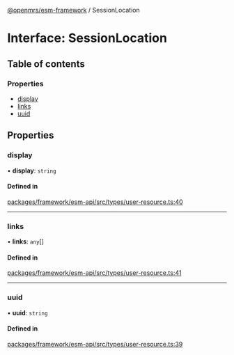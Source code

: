 [@openmrs/esm-framework](../API.md) / SessionLocation

# Interface: SessionLocation

## Table of contents

### Properties

- [display](SessionLocation.md#display)
- [links](SessionLocation.md#links)
- [uuid](SessionLocation.md#uuid)

## Properties

### display

• **display**: `string`

#### Defined in

[packages/framework/esm-api/src/types/user-resource.ts:40](https://github.com/openmrs/openmrs-esm-core/blob/master/packages/framework/esm-api/src/types/user-resource.ts#L40)

___

### links

• **links**: `any`[]

#### Defined in

[packages/framework/esm-api/src/types/user-resource.ts:41](https://github.com/openmrs/openmrs-esm-core/blob/master/packages/framework/esm-api/src/types/user-resource.ts#L41)

___

### uuid

• **uuid**: `string`

#### Defined in

[packages/framework/esm-api/src/types/user-resource.ts:39](https://github.com/openmrs/openmrs-esm-core/blob/master/packages/framework/esm-api/src/types/user-resource.ts#L39)
